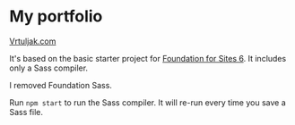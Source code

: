 # My portfolio

[Vrtuljak.com](http://vrtuljak.com/)

It's based on the basic starter project for [Foundation for Sites 6](http://foundation.zurb.com/sites). It includes only a Sass compiler.

I removed Foundation Sass.

Run `npm start` to run the Sass compiler. It will re-run every time you save a Sass file.
